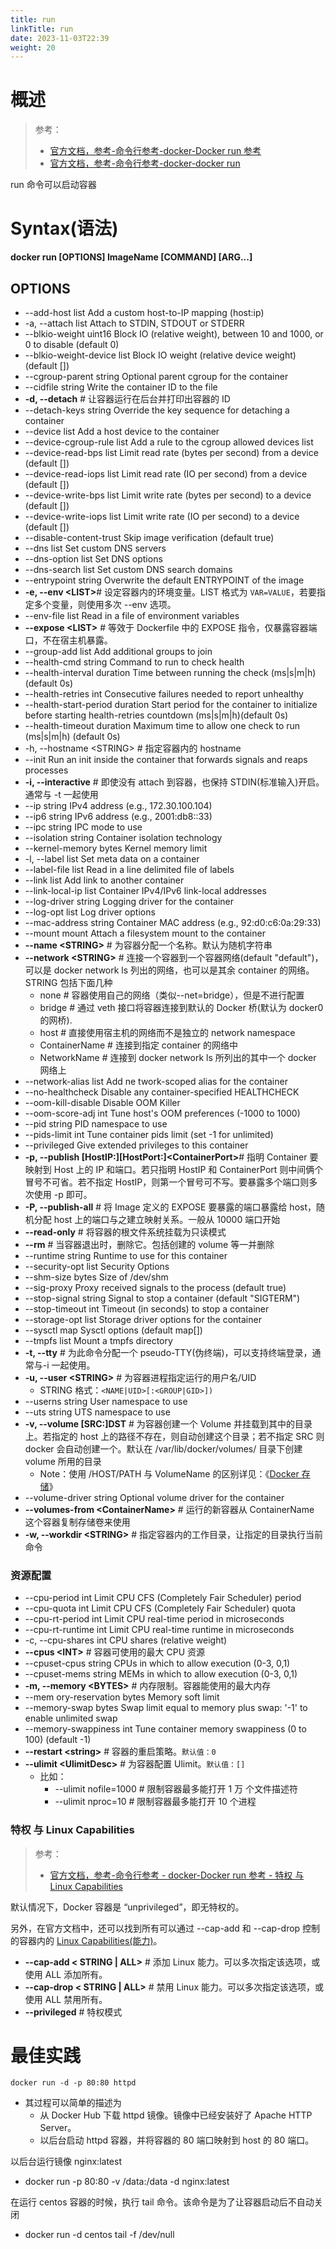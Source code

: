 ```yaml
---
title: run
linkTitle: run
date: 2023-11-03T22:39
weight: 20
---
```


# 概述

> 参考：
>
> - [官方文档，参考-命令行参考-docker-Docker run 参考](https://docs.docker.com/engine/reference/run/)
> - [官方文档，参考-命令行参考-docker-docker run](https://docs.docker.com/engine/reference/commandline/run/)

run 命令可以启动容器

# Syntax(语法)

**docker run \[OPTIONS] ImageName \[COMMAND] \[ARG...]**

## OPTIONS

- --add-host list Add a custom host-to-IP mapping (host:ip)
- -a, --attach list Attach to STDIN, STDOUT or STDERR
- --blkio-weight uint16 Block IO (relative weight), between 10 and 1000, or 0 to disable (default 0)
- --blkio-weight-device list Block IO weight (relative device weight) (default \[])
- --cgroup-parent string Optional parent cgroup for the container
- --cidfile string Write the container ID to the file
- **-d, --detach** # 让容器运行在后台并打印出容器的 ID
- --detach-keys string Override the key sequence for detaching a container
- --device list Add a host device to the container
- --device-cgroup-rule list Add a rule to the cgroup allowed devices list
- --device-read-bps list Limit read rate (bytes per second) from a device (default \[])
- --device-read-iops list Limit read rate (IO per second) from a device (default \[])
- --device-write-bps list Limit write rate (bytes per second) to a device (default \[])
- --device-write-iops list Limit write rate (IO per second) to a device (default \[])
- --disable-content-trust Skip image verification (default true)
- --dns list Set custom DNS servers
- --dns-option list Set DNS options
- --dns-search list Set custom DNS search domains
- --entrypoint string Overwrite the default ENTRYPOINT of the image
- **-e, --env \<LIST>**# 设定容器内的环境变量。LIST 格式为 `VAR=VALUE`，若要指定多个变量，则使用多次 --env 选项。
- --env-file list Read in a file of environment variables
- **--expose \<LIST>** # 等效于 Dockerfile 中的 EXPOSE 指令，仅暴露容器端口，不在宿主机暴露。
- --group-add list Add additional groups to join
- --health-cmd string Command to run to check health
- --health-interval duration Time between running the check (ms|s|m|h) (default 0s)
- --health-retries int Consecutive failures needed to report unhealthy
- --health-start-period duration Start period for the container to initialize before starting health-retries countdown (ms|s|m|h)(default 0s)
- --health-timeout duration Maximum time to allow one check to run (ms|s|m|h) (default 0s)
- -h, --hostname \<STRING> # 指定容器内的 hostname
- --init Run an init inside the container that forwards signals and reaps processes
- **-i, --interactive** # 即使没有 attach 到容器，也保持 STDIN(标准输入)开启。通常与 -t 一起使用
- --ip string IPv4 address (e.g., 172.30.100.104)
- --ip6 string IPv6 address (e.g., 2001:db8::33)
- --ipc string IPC mode to use
- --isolation string Container isolation technology
- --kernel-memory bytes Kernel memory limit
- -l, --label list Set meta data on a container
- --label-file list Read in a line delimited file of labels
- --link list Add link to another container
- --link-local-ip list Container IPv4/IPv6 link-local addresses
- --log-driver string Logging driver for the container
- --log-opt list Log driver options
- --mac-address string Container MAC address (e.g., 92:d0:c6:0a:29:33)
- --mount mount Attach a filesystem mount to the container
- **--name \<STRING>** # 为容器分配一个名称。默认为随机字符串
- **--network \<STRING>** # 连接一个容器到一个容器网络(default "default")，可以是 docker network ls 列出的网络，也可以是其余 container 的网络。STRING 包括下面几种
  - none # 容器使用自己的网络（类似--net=bridge），但是不进行配置
  - bridge # 通过 veth 接口将容器连接到默认的 Docker 桥(默认为 docker0 的网桥).
  - host # 直接使用宿主机的网络而不是独立的 network namespace
  - ContainerName # 连接到指定 container 的网络中
  - NetworkName # 连接到 docker network ls 所列出的其中一个 docker 网络上
- --network-alias list Add ne twork-scoped alias for the container
- --no-healthcheck Disable any container-specified HEALTHCHECK
- --oom-kill-disable Disable OOM Killer
- --oom-score-adj int Tune host's OOM preferences (-1000 to 1000)
- --pid string PID namespace to use
- --pids-limit int Tune container pids limit (set -1 for unlimited)
- --privileged Give extended privileges to this container
- **-p, --publish \[HostIP:]\[HostPort:]\<ContainerPort>**# 指明 Container 要映射到 Host 上的 IP 和端口。若只指明 HostIP 和 ContainerPort 则中间俩个冒号不可省。若不指定 HostIP，则第一个冒号可不写。要暴露多个端口则多次使用 -p 即可。
- **-P, --publish-all** # 将 Image 定义的 EXPOSE 要暴露的端口暴露给 host，随机分配 host 上的端口与之建立映射关系。一般从 10000 端口开始
- **--read-only** # 将容器的根文件系统挂载为只读模式
- **--rm** # 当容器退出时，删除它。包括创建的 volume 等一并删除
- --runtime string Runtime to use for this container
- --security-opt list Security Options
- --shm-size bytes Size of /dev/shm
- --sig-proxy Proxy received signals to the process (default true)
- --stop-signal string Signal to stop a container (default "SIGTERM")
- --stop-timeout int Timeout (in seconds) to stop a container
- --storage-opt list Storage driver options for the container
- --sysctl map Sysctl options (default map\[])
- --tmpfs list Mount a tmpfs directory
- **-t, --tty** # 为此命令分配一个 pseudo-TTY(伪终端)，可以支持终端登录，通常与-i 一起使用。
- **-u, --user \<STRING>** # 为容器进程指定运行的用户名/UID
  - STRING 格式：`<NAME|UID>[:<GROUP|GID>])`
- --userns string User namespace to use
- --uts string UTS namespace to use
- **-v, --volume \[SRC:]DST** # 为容器创建一个 Volume 并挂载到其中的目录上。若指定的 host 上的路径不存在，则自动创建这个目录；若不指定 SRC 则 docker 会自动创建一个。默认在 /var/lib/docker/volumes/ 目录下创建 volume 所用的目录
  - Note：使用 /HOST/PATH 与 VolumeName 的区别详见：《[Docker 存储](/docs/10.云原生/2.2.实现容器的工具/Docker/Docker%20存储.md)》
- --volume-driver string Optional volume driver for the container
- **--volumes-from \<ContainerName>** # 运行的新容器从 ContainerName 这个容器复制存储卷来使用
- **-w, --workdir \<STRING>** # 指定容器内的工作目录，让指定的目录执行当前命令

### 资源配置

- --cpu-period int Limit CPU CFS (Completely Fair Scheduler) period
- --cpu-quota int Limit CPU CFS (Completely Fair Scheduler) quota
- --cpu-rt-period int Limit CPU real-time period in microseconds
- --cpu-rt-runtime int Limit CPU real-time runtime in microseconds
- -c, --cpu-shares int CPU shares (relative weight)
- **--cpus \<INT>** # 容器可使用的最大 CPU 资源
- --cpuset-cpus string CPUs in which to allow execution (0-3, 0,1)
- --cpuset-mems string MEMs in which to allow execution (0-3, 0,1)
- **-m, --memory \<BYTES>** # 内存限制。容器能使用的最大内存
- --mem ory-reservation bytes Memory soft limit
- --memory-swap bytes Swap limit equal to memory plus swap: '-1' to enable unlimited swap
- --memory-swappiness int Tune container memory swappiness (0 to 100) (default -1)
- **--restart \<string>** # 容器的重启策略。`默认值：0`
- **--ulimit \<UlimitDesc>** # 为容器配置 Ulimit。`默认值：[]`
  - 比如：
    - --ulimit nofile=1000 # 限制容器最多能打开 1 万 个文件描述符
    - --ulimit nproc=10 # 限制容器最多能打开 10 个进程

### 特权 与 Linux Capabilities

> 参考：
>
> - [官方文档，参考-命令行参考 - docker-Docker run 参考 - 特权 与 Linux Capabilities](https://docs.docker.com/engine/reference/run/)

默认情况下，Docker 容器是 “unprivileged”，即无特权的。

另外，在官方文档中，还可以找到所有可以通过 --cap-add 和 --cap-drop 控制的容器内的 [Linux Capabilities(能力)](/docs/1.操作系统/5.登录%20Linux%20与%20访问控制/Access%20Control(访问控制)/Capabilities(能力)%20管理.md)。

- **--cap-add < STRING | ALL>** # 添加 Linux 能力。可以多次指定该选项，或使用 ALL 添加所有。
- **--cap-drop < STRING | ALL>** # 禁用 Linux 能力。可以多次指定该选项，或使用 ALL 禁用所有。
- **--privileged** # 特权模式

# 最佳实践

`docker run -d -p 80:80 httpd`

- 其过程可以简单的描述为
  - 从 Docker Hub 下载 httpd 镜像。镜像中已经安装好了 Apache HTTP Server。
  - 以后台启动 httpd 容器，并将容器的 80 端口映射到 host 的 80 端口。

以后台运行镜像 nginx:latest

- docker run -p 80:80 -v /data:/data -d nginx:latest

在运行 centos 容器的时候，执行 tail 命令。该命令是为了让容器启动后不自动关闭

- docker run -d centos tail -f /dev/null
